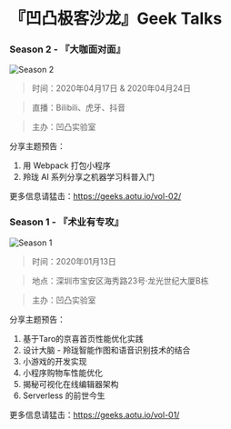 # 『凹凸极客沙龙』Geek Talks

### Season 2 - 『大咖面对面』
![Season 2](https://img20.360buyimg.com/ling/jfs/t1/101362/17/18492/1231476/5e948454E977d637e/afaf150d0e899628.jpg)

> 时间：2020年04月17日 & 2020年04月24日

> 直播：Bilibili、虎牙、抖音

> 主办：凹凸实验室

分享主题预告：

1. 用 Webpack 打包小程序
2. 羚珑 AI 系列分享之机器学习科普入门

更多信息请猛击：https://geeks.aotu.io/vol-02/

### Season 1 - 『术业有专攻』
![Season 1](https://img10.360buyimg.com/ling/jfs/t1/103493/19/18300/140065/5e9351c7E641bef87/fe61fe0802ab9729.png)

> 时间：2020年01月13日

> 地点：深圳市宝安区海秀路23号·龙光世纪大厦B栋

> 主办：凹凸实验室

分享主题预告：

1. 基于Taro的京喜首页性能优化实践
2. 设计大脑 - 羚珑智能作图和语音识别技术的结合
3. 小游戏的开发实现
4. 小程序购物车性能优化
5. 揭秘可视化在线编辑器架构
6. Serverless 的前世今生

更多信息请猛击：https://geeks.aotu.io/vol-01/
